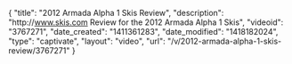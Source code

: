 {
    "title": "2012 Armada Alpha 1 Skis Review",
    "description": "http:\/\/www.skis.com Review for the 2012 Armada Alpha 1 Skis",
    "videoid": "3767271",
    "date_created": "1411361283",
    "date_modified": "1418182024",
    "type": "captivate",
    "layout": "video",
    "url": "\/v\/2012-armada-alpha-1-skis-review\/3767271"
}